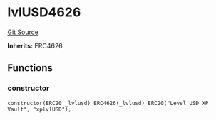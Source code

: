 # lvlUSD4626
[Git Source](https://github.com/Level-Money/contracts/blob/2607489a5c9f8e78f7e44db8057f41dc3a8c07c9/src/v1/lvlUSD4626.sol)

**Inherits:**
ERC4626


## Functions
### constructor


```solidity
constructor(ERC20 _lvlusd) ERC4626(_lvlusd) ERC20("Level USD XP Vault", "xplvlUSD");
```

